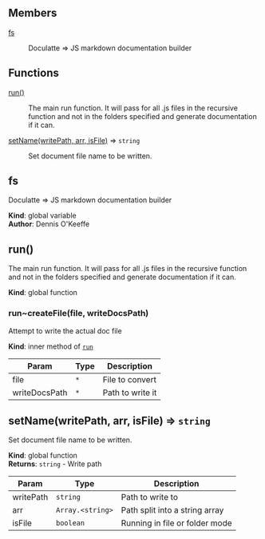 ## Members

<dl>
<dt><a href="#fs">fs</a></dt>
<dd><p>Doculatte =&gt; JS markdown documentation builder</p>
</dd>
</dl>

## Functions

<dl>
<dt><a href="#run">run()</a></dt>
<dd><p>The main run function. It will pass for all .js files
in the recursive function and not in the folders specified
and generate documentation if it can.</p>
</dd>
<dt><a href="#setName">setName(writePath, arr, isFile)</a> ⇒ <code>string</code></dt>
<dd><p>Set document file name to be written.</p>
</dd>
</dl>

<a name="fs"></a>

## fs
Doculatte => JS markdown documentation builder

**Kind**: global variable  
**Author**: Dennis O'Keeffe  
<a name="run"></a>

## run()
The main run function. It will pass for all .js files
in the recursive function and not in the folders specified
and generate documentation if it can.

**Kind**: global function  
<a name="run..createFile"></a>

### run~createFile(file, writeDocsPath)
Attempt to write the actual doc file

**Kind**: inner method of [<code>run</code>](#run)  

| Param | Type | Description |
| --- | --- | --- |
| file | <code>\*</code> | File to convert |
| writeDocsPath | <code>\*</code> | Path to write it |

<a name="setName"></a>

## setName(writePath, arr, isFile) ⇒ <code>string</code>
Set document file name to be written.

**Kind**: global function  
**Returns**: <code>string</code> - Write path  

| Param | Type | Description |
| --- | --- | --- |
| writePath | <code>string</code> | Path to write to |
| arr | <code>Array.&lt;string&gt;</code> | Path split into a string array |
| isFile | <code>boolean</code> | Running in file or folder mode |

